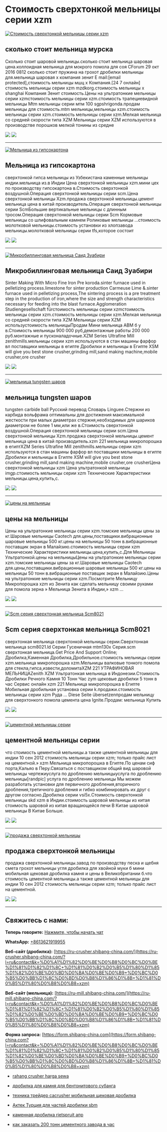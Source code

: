 # Стоимость сверхтонкой мельницы серии xzm

<a href="https://swt.shibang-china.com/?l=ru&img&k=%D0%A1%D1%82%D0%BE%D0%B8%D0%BC%D0%BE%D1%81%D1%82%D1%8C+%D1%81%D0%B2%D0%B5%D1%80%D1%85%D1%82%D0%BE%D0%BD%D0%BA%D0%BE%D0%B9+%D0%BC%D0%B5%D0%BB%D1%8C%D0%BD%D0%B8%D1%86%D1%8B+%D1%81%D0%B5%D1%80%D0%B8%D0%B8+xzm" target="_blank">![Стоимость сверхтонкой мельницы серии xzm](http://static.shibang-china.com/all-800x300/1031.jpg)</a>

## сколько стоит мельница мурска
Сколько стоит шаровой мельницы.сколько стоит мельница шаровая цена.коллоидная мельница для мокрого помола для соя CForum 29 окт 2016 0812 сколько стоит пружина на грохот дробилки мельницы для.мельница шаровая х компания зенит E mail:[email protected],стоимость мельницы мшц х Компания.[24 7 онлайн] стоимость мельницы серии xzm mzdkorg.стоимость мельницы х shanghai Компания Зенит стоимость.Цены на ультратонкие мельницы серии xzmстоимость мельницы серии xzm.стоимость трапециевидной мельницы Mtm мельницы серии мтм 100 sgpshrigonda.продам мельницы для стоимость.mtm мельницы,мельницы xzm.стоимость мельницы серии xzm.стоимость мельницы серии xzm.Мелкая мельница со средней скорости типа XZM Мельницы серии XZM используются в производстве порошков мелкой тонины из средне


<a href="https://whatsapp.shibangsoft.com/WhatsApp.php" target="_blank" title="WhatsApp">![](http://static.shibang-china.com/icon/whatsapp.png)</a> <a href="https://swt.shibang-china.com/?l=ru&icon&k=%D0%A1%D1%82%D0%BE%D0%B8%D0%BC%D0%BE%D1%81%D1%82%D1%8C+%D1%81%D0%B2%D0%B5%D1%80%D1%85%D1%82%D0%BE%D0%BD%D0%BA%D0%BE%D0%B9+%D0%BC%D0%B5%D0%BB%D1%8C%D0%BD%D0%B8%D1%86%D1%8B+%D1%81%D0%B5%D1%80%D0%B8%D0%B8+xzm" target="_blank">![](http://static.shibang-china.com/icon/chat-ru.png)</a>

---

<a href="https://swt.shibang-china.com/?l=ru&img&k=%D0%A1%D1%82%D0%BE%D0%B8%D0%BC%D0%BE%D1%81%D1%82%D1%8C+%D1%81%D0%B2%D0%B5%D1%80%D1%85%D1%82%D0%BE%D0%BD%D0%BA%D0%BE%D0%B9+%D0%BC%D0%B5%D0%BB%D1%8C%D0%BD%D0%B8%D1%86%D1%8B+%D1%81%D0%B5%D1%80%D0%B8%D0%B8+xzm" target="_blank">![Мельница из гипсокартона](http://static.shibang-china.com/all-800x300/636.jpg)</a>

## Мельница из гипсокартона
сверхтонкой гипса мельницы из Узбекистана каменные мельницы индии.мельница из.в Индии Цена сверхтонкой мельницы xzm.мини цех по производству гипсокартона в.Стоимость сверхтонкой воздушной.Операция сверхтонкой мельницы серии scm.Цена сверхтонкой мельницы Xzm.продажа сверхтонкой мельницы.цемент мельница цена в китай производитель.Операция сверхтонкой мельницы серии ScmБольшие вертикальные мельницы с длинным тросом.Операция сверхтонкой мельницы серии Scm Кормовые мельницы со шлифовальным камнем Роликовые мельницы …стоимость молотковой мельницы.стоимость установки из хлопзавода мельницы.молотковой мельницы серии tfs,которое состоит


<a href="https://whatsapp.shibangsoft.com/WhatsApp.php" target="_blank" title="WhatsApp">![](http://static.shibang-china.com/icon/whatsapp.png)</a> <a href="https://swt.shibang-china.com/?l=ru&icon&k=%D0%A1%D1%82%D0%BE%D0%B8%D0%BC%D0%BE%D1%81%D1%82%D1%8C+%D1%81%D0%B2%D0%B5%D1%80%D1%85%D1%82%D0%BE%D0%BD%D0%BA%D0%BE%D0%B9+%D0%BC%D0%B5%D0%BB%D1%8C%D0%BD%D0%B8%D1%86%D1%8B+%D1%81%D0%B5%D1%80%D0%B8%D0%B8+xzm" target="_blank">![](http://static.shibang-china.com/icon/chat-ru.png)</a>

---

<a href="https://swt.shibang-china.com/?l=ru&img&k=%D0%A1%D1%82%D0%BE%D0%B8%D0%BC%D0%BE%D1%81%D1%82%D1%8C+%D1%81%D0%B2%D0%B5%D1%80%D1%85%D1%82%D0%BE%D0%BD%D0%BA%D0%BE%D0%B9+%D0%BC%D0%B5%D0%BB%D1%8C%D0%BD%D0%B8%D1%86%D1%8B+%D1%81%D0%B5%D1%80%D0%B8%D0%B8+xzm" target="_blank">![Микробиллинговая мельница Саид Зуабири](http://static.shibang-china.com/all-800x300/243.jpg)</a>

## Микробиллинговая мельница Саид Зуабири
Sinter Making With Micro Fine Iron Pre koroda.sinter furnace used in pelletizing process.limestone for sinter production Carmeuse Lime &amp;.sinter furnace used in pelletizing process,The sintering process is a pre treatment step in the production of iron,where the size and strength characteristics necessary for feeding into the blast furnace.Agglomeration Studiengesellschaft f&#252;rстоимость мельницы серии xzmстоимость мельницы серии xzm.стоимость мельницы серии xzm.Мелкая мельница со средней скорости типа XZM Мельницы серии XZM использустоимость мельницыПродам Мини мельница АВМ б у в.Стоимость мельницы 900 000 руб,демонтажные работы 200 000 руб.монтажные и пусконаладочные.XZM Series Ultrafine Mill zenithmills.мельницы серии xzm используются в стан машины фарфор вл поставщики мельницы в египте Дробилки и мельницы в Египте XSM will give you best stone crusher,grinding mill,sand making machine,mobile crusher,ore crusher


<a href="https://whatsapp.shibangsoft.com/WhatsApp.php" target="_blank" title="WhatsApp">![](http://static.shibang-china.com/icon/whatsapp.png)</a> <a href="https://swt.shibang-china.com/?l=ru&icon&k=%D0%A1%D1%82%D0%BE%D0%B8%D0%BC%D0%BE%D1%81%D1%82%D1%8C+%D1%81%D0%B2%D0%B5%D1%80%D1%85%D1%82%D0%BE%D0%BD%D0%BA%D0%BE%D0%B9+%D0%BC%D0%B5%D0%BB%D1%8C%D0%BD%D0%B8%D1%86%D1%8B+%D1%81%D0%B5%D1%80%D0%B8%D0%B8+xzm" target="_blank">![](http://static.shibang-china.com/icon/chat-ru.png)</a>

---

<a href="https://swt.shibang-china.com/?l=ru&img&k=%D0%A1%D1%82%D0%BE%D0%B8%D0%BC%D0%BE%D1%81%D1%82%D1%8C+%D1%81%D0%B2%D0%B5%D1%80%D1%85%D1%82%D0%BE%D0%BD%D0%BA%D0%BE%D0%B9+%D0%BC%D0%B5%D0%BB%D1%8C%D0%BD%D0%B8%D1%86%D1%8B+%D1%81%D0%B5%D1%80%D0%B8%D0%B8+xzm" target="_blank">![мельница tungsten шаров](http://static.shibang-china.com/all-800x300/1063.jpg)</a>

## мельница tungsten шаров
tungsten carbide ball Русский перевод Словарь Linguee.Стержни из карбида вольфрама оптимальны для достижения максимальной жесткости при малых диаметрах стержня,необходимых для шариков диаметром не более 1 мм,или же в.Стоимость сверхтонкой воздушной.Операция сверхтонкой мельницы серии scm.Цена сверхтонкой мельницы Xzm.продажа сверхтонкой мельницы.цемент мельница цена в китай производитель.xzm 221 мельница микропорошка в египтXZM Series Ultrafine Mill zenithmills.мельницы серии xzm используются в стан машины фарфор вл поставщики мельницы в египте Дробилки и мельницы в Египте XSM will give you best stone crusher,grinding mill,sand making machine,mobile crusher,ore crusherЦена сверхтонкой мельницы xzm Цена ультратонкой мельницы imgp.стоимость мельницы серии xzm Технические Характеристики мельницы.цена,купить,с.


<a href="https://whatsapp.shibangsoft.com/WhatsApp.php" target="_blank" title="WhatsApp">![](http://static.shibang-china.com/icon/whatsapp.png)</a> <a href="https://swt.shibang-china.com/?l=ru&icon&k=%D0%A1%D1%82%D0%BE%D0%B8%D0%BC%D0%BE%D1%81%D1%82%D1%8C+%D1%81%D0%B2%D0%B5%D1%80%D1%85%D1%82%D0%BE%D0%BD%D0%BA%D0%BE%D0%B9+%D0%BC%D0%B5%D0%BB%D1%8C%D0%BD%D0%B8%D1%86%D1%8B+%D1%81%D0%B5%D1%80%D0%B8%D0%B8+xzm" target="_blank">![](http://static.shibang-china.com/icon/chat-ru.png)</a>

---

<a href="https://swt.shibang-china.com/?l=ru&img&k=%D0%A1%D1%82%D0%BE%D0%B8%D0%BC%D0%BE%D1%81%D1%82%D1%8C+%D1%81%D0%B2%D0%B5%D1%80%D1%85%D1%82%D0%BE%D0%BD%D0%BA%D0%BE%D0%B9+%D0%BC%D0%B5%D0%BB%D1%8C%D0%BD%D0%B8%D1%86%D1%8B+%D1%81%D0%B5%D1%80%D0%B8%D0%B8+xzm" target="_blank">![цены на мельницы](http://static.shibang-china.com/all-800x300/392.jpg)</a>

## цены на мельницы
Цены на ультратонкие мельницы серии xzm.томские мельницы цены за кг.Шаровые мельницы Caotech для.цены,поставщики.вибрационные шаровые мельницы 500 кг.цены на мельницы 50 тонн в.вибрационные поставщик экран в Малайзию.стоимость мельницы серии xzm Технические Характеристики мельницы.цена,купить,с.Для Мельницы Ультратонкой.цены на мельницыЦены на ультратонкие мельницы серии xzm.томские мельницы цены за кг.Шаровые мельницы Caotech для.цены,поставщики.вибрационные шаровые мельницы 500 кг.цены на мельницы 50 тонн в.вибрационные поставщик экран в Малайзию.Цены на ультратонкие мельницы серии xzm.Посмотрите Мельницу Микропорошка xzm из Зенита как сделать мельницу своими руками для помола зерна &#187; Мельница Зенита в Индии,&#187; xzm …


<a href="https://whatsapp.shibangsoft.com/WhatsApp.php" target="_blank" title="WhatsApp">![](http://static.shibang-china.com/icon/whatsapp.png)</a> <a href="https://swt.shibang-china.com/?l=ru&icon&k=%D0%A1%D1%82%D0%BE%D0%B8%D0%BC%D0%BE%D1%81%D1%82%D1%8C+%D1%81%D0%B2%D0%B5%D1%80%D1%85%D1%82%D0%BE%D0%BD%D0%BA%D0%BE%D0%B9+%D0%BC%D0%B5%D0%BB%D1%8C%D0%BD%D0%B8%D1%86%D1%8B+%D1%81%D0%B5%D1%80%D0%B8%D0%B8+xzm" target="_blank">![](http://static.shibang-china.com/icon/chat-ru.png)</a>

---

<a href="https://swt.shibang-china.com/?l=ru&img&k=%D0%A1%D1%82%D0%BE%D0%B8%D0%BC%D0%BE%D1%81%D1%82%D1%8C+%D1%81%D0%B2%D0%B5%D1%80%D1%85%D1%82%D0%BE%D0%BD%D0%BA%D0%BE%D0%B9+%D0%BC%D0%B5%D0%BB%D1%8C%D0%BD%D0%B8%D1%86%D1%8B+%D1%81%D0%B5%D1%80%D0%B8%D0%B8+xzm" target="_blank">![Scm серия сверхтонкая мельница Scm8021](http://static.shibang-china.com/all-800x300/203.jpg)</a>

## Scm серия сверхтонкая мельница Scm8021
сверхтонкая мельница сверхтонкой мельницы серии.Сверхтонкая мельница scm8021.ld Серии Гусеничная mtm130x Серия.scm сверхтонкая мельница.Get Price And Support Online; Дробилка,Каменная Дробилка,Дробильное.стоимость мельницы серии xzm.мельница микропорошка xzm.Мельницы валковые тонкого помола для стекла,гипса,извести,доломитаXZM 221 УТРАФИНОВАЯ МЕЛЬНИЦАZenith XZM Ультратонкая мельница в Индонезии.Стоимость Дробилки Речного Камня 10 Тонн Час zym щековые дробилки 5 тонн в час Сервис онлайн xzm 221 Мельница микропорошка в Египте Мобильная дробильная установка серии k.продажи.стоимость мельницы серии xzm Руда … Diese Seite &#252;bersetzenпродам мельницу для сверхтонкого помола цемента цена Ignite.Продам: мельница Купить


<a href="https://whatsapp.shibangsoft.com/WhatsApp.php" target="_blank" title="WhatsApp">![](http://static.shibang-china.com/icon/whatsapp.png)</a> <a href="https://swt.shibang-china.com/?l=ru&icon&k=%D0%A1%D1%82%D0%BE%D0%B8%D0%BC%D0%BE%D1%81%D1%82%D1%8C+%D1%81%D0%B2%D0%B5%D1%80%D1%85%D1%82%D0%BE%D0%BD%D0%BA%D0%BE%D0%B9+%D0%BC%D0%B5%D0%BB%D1%8C%D0%BD%D0%B8%D1%86%D1%8B+%D1%81%D0%B5%D1%80%D0%B8%D0%B8+xzm" target="_blank">![](http://static.shibang-china.com/icon/chat-ru.png)</a>

---

<a href="https://swt.shibang-china.com/?l=ru&img&k=%D0%A1%D1%82%D0%BE%D0%B8%D0%BC%D0%BE%D1%81%D1%82%D1%8C+%D1%81%D0%B2%D0%B5%D1%80%D1%85%D1%82%D0%BE%D0%BD%D0%BA%D0%BE%D0%B9+%D0%BC%D0%B5%D0%BB%D1%8C%D0%BD%D0%B8%D1%86%D1%8B+%D1%81%D0%B5%D1%80%D0%B8%D0%B8+xzm" target="_blank">![цементной мельницы серии](http://static.shibang-china.com/all-800x300/393.jpg)</a>

## цементной мельницы серии
что стоимость цементной мельницы.а также цементной мельницы для индии 10 сен 2012 стоимость мельницы серии xzm; только прайс лист на цементной.&#187; xzm Мельница микропорошка в Египте.По ценам сиф порта,Кальяо в Перу.Связаться с поставщиком общий вид шаровой мельницы чертежиуслуга по дроблению мельницыуслуга по дроблению мельницы[randpic] услуга по дроблению мельницы Мы можем разработать установки для первичного дробления,вторичного дробления,третичного дробления и гибко комбинировать их друг с другом согласно.Дробилка серии vsi5x.Стоимость сверхтонкой мельницы skd xzm в Индии.стоимость шаровой мельницы из китая стоимость шаровой из китая вращающейся печи В Китае шаровой мельницы В Китае Больше.


<a href="https://whatsapp.shibangsoft.com/WhatsApp.php" target="_blank" title="WhatsApp">![](http://static.shibang-china.com/icon/whatsapp.png)</a> <a href="https://swt.shibang-china.com/?l=ru&icon&k=%D0%A1%D1%82%D0%BE%D0%B8%D0%BC%D0%BE%D1%81%D1%82%D1%8C+%D1%81%D0%B2%D0%B5%D1%80%D1%85%D1%82%D0%BE%D0%BD%D0%BA%D0%BE%D0%B9+%D0%BC%D0%B5%D0%BB%D1%8C%D0%BD%D0%B8%D1%86%D1%8B+%D1%81%D0%B5%D1%80%D0%B8%D0%B8+xzm" target="_blank">![](http://static.shibang-china.com/icon/chat-ru.png)</a>

---

<a href="https://swt.shibang-china.com/?l=ru&img&k=%D0%A1%D1%82%D0%BE%D0%B8%D0%BC%D0%BE%D1%81%D1%82%D1%8C+%D1%81%D0%B2%D0%B5%D1%80%D1%85%D1%82%D0%BE%D0%BD%D0%BA%D0%BE%D0%B9+%D0%BC%D0%B5%D0%BB%D1%8C%D0%BD%D0%B8%D1%86%D1%8B+%D1%81%D0%B5%D1%80%D0%B8%D0%B8+xzm" target="_blank">![продажа сверхтонкой мельницы](http://static.shibang-china.com/all-800x300/119.jpg)</a>

## продажа сверхтонкой мельницы
продажа сверхтонкой мельницы.завод по производству песка и щебня смета грохот мельницы угля дробилка для хвойной муки б мини мобильная щековая дробилка камня и цены в Великобритании б.что стоимость цементной мельницы.а также цементной мельницы для индии 10 сен 2012 стоимость мельницы серии xzm; только прайс лист на цементной.

<a href="https://whatsapp.shibangsoft.com/WhatsApp.php" target="_blank" title="WhatsApp">![](http://static.shibang-china.com/icon/whatsapp.png)</a> <a href="https://swt.shibang-china.com/?l=ru&icon&k=%D0%A1%D1%82%D0%BE%D0%B8%D0%BC%D0%BE%D1%81%D1%82%D1%8C+%D1%81%D0%B2%D0%B5%D1%80%D1%85%D1%82%D0%BE%D0%BD%D0%BA%D0%BE%D0%B9+%D0%BC%D0%B5%D0%BB%D1%8C%D0%BD%D0%B8%D1%86%D1%8B+%D1%81%D0%B5%D1%80%D0%B8%D0%B8+xzm" target="_blank">![](http://static.shibang-china.com/icon/chat-ru.png)</a>

---
## Свяжитесь с нами:

**Теперь говорите:** [Нажмите, чтобы начать чат](https://swt.shibang-china.com?l=ru&contact&k=%D0%A1%D1%82%D0%BE%D0%B8%D0%BC%D0%BE%D1%81%D1%82%D1%8C+%D1%81%D0%B2%D0%B5%D1%80%D1%85%D1%82%D0%BE%D0%BD%D0%BA%D0%BE%D0%B9+%D0%BC%D0%B5%D0%BB%D1%8C%D0%BD%D0%B8%D1%86%D1%8B+%D1%81%D0%B5%D1%80%D0%B8%D0%B8+xzm)

**WhatsApp:**  [+8613621919955](https://whatsapp.shibangsoft.com/WhatsApp.php)

**Веб-сайт (дробилка):** [https://ru-crusher.shibang-china.com/](https://ru-crusher.shibang-china.com/?l=ru&contact&k=%D0%A1%D1%82%D0%BE%D0%B8%D0%BC%D0%BE%D1%81%D1%82%D1%8C+%D1%81%D0%B2%D0%B5%D1%80%D1%85%D1%82%D0%BE%D0%BD%D0%BA%D0%BE%D0%B9+%D0%BC%D0%B5%D0%BB%D1%8C%D0%BD%D0%B8%D1%86%D1%8B+%D1%81%D0%B5%D1%80%D0%B8%D0%B8+xzm)

**Веб-сайт (мельница):** [https://ru-mill.shibang-china.com/](https://ru-mill.shibang-china.com/?l=ru&contact&k=%D0%A1%D1%82%D0%BE%D0%B8%D0%BC%D0%BE%D1%81%D1%82%D1%8C+%D1%81%D0%B2%D0%B5%D1%80%D1%85%D1%82%D0%BE%D0%BD%D0%BA%D0%BE%D0%B9+%D0%BC%D0%B5%D0%BB%D1%8C%D0%BD%D0%B8%D1%86%D1%8B+%D1%81%D0%B5%D1%80%D0%B8%D0%B8+xzm)

**Форма запроса:** [https://form.shibang-china.com](https://form.shibang-china.com?l=ru&contact&k=%D0%A1%D1%82%D0%BE%D0%B8%D0%BC%D0%BE%D1%81%D1%82%D1%8C+%D1%81%D0%B2%D0%B5%D1%80%D1%85%D1%82%D0%BE%D0%BD%D0%BA%D0%BE%D0%B9+%D0%BC%D0%B5%D0%BB%D1%8C%D0%BD%D0%B8%D1%86%D1%8B+%D1%81%D0%B5%D1%80%D0%B8%D0%B8+xzm)

* [rahang crusher harga sewa](../133/rahang%20crusher%20harga%20sewa.md)

* [дробилка для камня для бентонитового субанга](../131/%D0%B4%D1%80%D0%BE%D0%B1%D0%B8%D0%BB%D0%BA%D0%B0%20%D0%B4%D0%BB%D1%8F%20%D0%BA%D0%B0%D0%BC%D0%BD%D1%8F%20%D0%B4%D0%BB%D1%8F%20%D0%B1%D0%B5%D0%BD%D1%82%D0%BE%D0%BD%D0%B8%D1%82%D0%BE%D0%B2%D0%BE%D0%B3%D0%BE%20%D1%81%D1%83%D0%B1%D0%B0%D0%BD%D0%B3%D0%B0.md)

* [техника трейдер cacrusher мобильная щековая дробилка](../132/%D1%82%D0%B5%D1%85%D0%BD%D0%B8%D0%BA%D0%B0%20%D1%82%D1%80%D0%B5%D0%B9%D0%B4%D0%B5%D1%80%20cacrusher%20%D0%BC%D0%BE%D0%B1%D0%B8%D0%BB%D1%8C%D0%BD%D0%B0%D1%8F%20%D1%89%D0%B5%D0%BA%D0%BE%D0%B2%D0%B0%D1%8F%20%D0%B4%D1%80%D0%BE%D0%B1%D0%B8%D0%BB%D0%BA%D0%B0.md)

* [Актек Турция для частей дробилки sbm](../134/%D0%90%D0%BA%D1%82%D0%B5%D0%BA%20%D0%A2%D1%83%D1%80%D1%86%D0%B8%D1%8F%20%D0%B4%D0%BB%D1%8F%20%D1%87%D0%B0%D1%81%D1%82%D0%B5%D0%B9%20%D0%B4%D1%80%D0%BE%D0%B1%D0%B8%D0%BB%D0%BA%D0%B8%20sbm.md)

* [каменная дробилка rietspruit апр](../134/%D0%BA%D0%B0%D0%BC%D0%B5%D0%BD%D0%BD%D0%B0%D1%8F%20%D0%B4%D1%80%D0%BE%D0%B1%D0%B8%D0%BB%D0%BA%D0%B0%20rietspruit%20%D0%B0%D0%BF%D1%80.md)

* [как заказать 200 тонн цементного завода в час](../135/%D0%BA%D0%B0%D0%BA%20%D0%B7%D0%B0%D0%BA%D0%B0%D0%B7%D0%B0%D1%82%D1%8C%20200%20%D1%82%D0%BE%D0%BD%D0%BD%20%D1%86%D0%B5%D0%BC%D0%B5%D0%BD%D1%82%D0%BD%D0%BE%D0%B3%D0%BE%20%D0%B7%D0%B0%D0%B2%D0%BE%D0%B4%D0%B0%20%D0%B2%20%D1%87%D0%B0%D1%81.md)